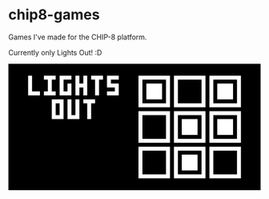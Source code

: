 chip8-games
===========

Games I've made for the CHIP-8 platform.

Currently only Lights Out! :D

![Lights Out screenshot](lightsout.png)
